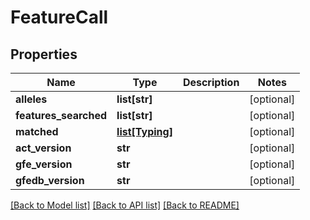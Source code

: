 # FeatureCall

## Properties
Name | Type | Description | Notes
------------ | ------------- | ------------- | -------------
**alleles** | **list[str]** |  | [optional] 
**features_searched** | **list[str]** |  | [optional] 
**matched** | [**list[Typing]**](Typing.md) |  | [optional] 
**act_version** | **str** |  | [optional] 
**gfe_version** | **str** |  | [optional] 
**gfedb_version** | **str** |  | [optional] 

[[Back to Model list]](../README.md#documentation-for-models) [[Back to API list]](../README.md#documentation-for-api-endpoints) [[Back to README]](../README.md)


